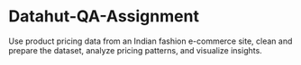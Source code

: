 # Datahut-QA-Assignment
Use product pricing data from an Indian fashion e-commerce site, clean and prepare the dataset, analyze pricing patterns, and visualize insights.
